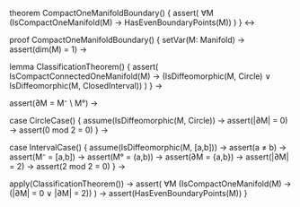 theorem CompactOneManifoldBoundary() {
  assert(
    ∀M (IsCompactOneManifold(M) → HasEvenBoundaryPoints(M))
  )
} ↔

proof CompactOneManifoldBoundary() {
  setVar(M: Manifold) →
  assert(dim(M) = 1) →
  
  lemma ClassificationTheorem() {
    assert(
      IsCompactConnectedOneManifold(M) → 
      (IsDiffeomorphic(M, Circle) ∨ IsDiffeomorphic(M, ClosedInterval))
    )
  } →
  
  assert(∂M = M⁻ \ M°) →
  
  case CircleCase() {
    assume(IsDiffeomorphic(M, Circle)) →
    assert(|∂M| = 0) →
    assert(0 mod 2 = 0)
  } →
  
  case IntervalCase() {
    assume(IsDiffeomorphic(M, [a,b])) →
    assert(a ≠ b) →
    assert(M⁻ = [a,b]) →
    assert(M° = (a,b)) →
    assert(∂M = {a,b}) →
    assert(|∂M| = 2) →
    assert(2 mod 2 = 0)
  } →
  
  apply(ClassificationTheorem()) →
  assert(
    ∀M (IsCompactOneManifold(M) → 
    (|∂M| = 0 ∨ |∂M| = 2))
  ) →
  assert(HasEvenBoundaryPoints(M))
}